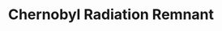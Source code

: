 ---
title:  "Chernobyl Radiation Remnant"
category: ['pop']
excerpt: "The Chernobyl disaster inspired many variations on the fictional creature of radiation victims turned monsters."
description: "Thirty-four years ago on April 26th, reactor number four at the Chernobyl Nuclear Power Plant exploded and released an immense amount of radiation into what is known today as the Chernobyl Exclusion Zone. The effects of radiation inspired many fictional pieces revolving around Chernobyl. This created the fictional creature of individuals affected by radiation now turned into violent monsters. Though, these monsters are far from the reality of what radiation does to life."
header: 
    overlay_image: 
    teaser: 
contributors:
    - name: Ricky Lopez
      bio: ""
---